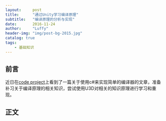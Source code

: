 ```yaml
---
layout:     post
title:      "通过Unity学习编译原理"
subtitle:   "编译原理的分析与实现"
date:       2016-11-24 
author:     "Luffy"
header-img: "img/post-bg-2015.jpg"
catalog: true
tags:
    - 基础知识
---
```




## 前言


  近日在[code project](http://www.codeproject.com/Articles/272494/Implementing-Programming-Languages-using-Csharp)上看到了一篇关于使用c#来实现简单的编译器的文章，准备补习关于编译原理的相关知识，尝试使用U3D对相关的知识原理进行学习和重现。

## 正文







